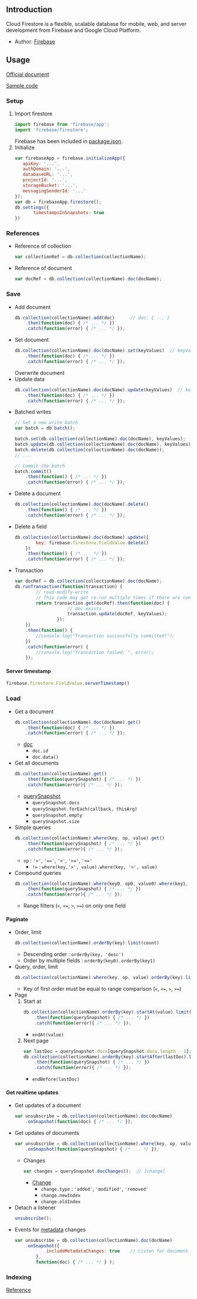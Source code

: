 ## Introduction

Cloud Firestore is a flexible, scalable database for mobile, web, and server development from Firebase and Google Cloud Platform.

- Author: [Firebase](https://firebase.google.com/docs/firestore/)

## Usage

[Official document](https://firebase.google.com/docs/firestore/)

[Sample code](https://github.com/rexrainbow/phaser3-rex-notes/tree/master/examples/firestore)

### Setup

1. Import firestore
    ```javascript
    import firebase from 'firebase/app';
    import 'firebase/firestore';
    ```
    Firebase has been included in [package.json](https://github.com/rexrainbow/phaser3-rex-notes/blob/master/package.json).
1. Initialize
    ```javascript
    var firebaseApp = firebase.initializeApp({
       apiKey: '...',
       authDomain: '...',
       databaseURL: '...',
       projectId: '...',
       storageBucket: '...',
       messagingSenderId: '...'
    });
    var db = firebaseApp.firestore();
    db.settings({
           timestampsInSnapshots: true
    })
    ```

### References

- Reference of collection
    ```javascript
    var collectionRef = db.collection(collectionName);
    ```
- Reference of document
    ```javascript
    var docRef = db.collection(collectionName).doc(docName);
    ```

### Save

- Add document
    ```javascript
    db.collection(collectionName).add(doc)      // doc: { ... }
        .then(function(doc) { /* ... */ })
        .catch(function(error) { /* ... */ });
    ```
- Set document
    ```javascript
    db.collection(collectionName).doc(docName).set(keyValues)  // keyValues: { ... }
        .then(function(doc) { /* ... */ })
        .catch(function(error) { /* ... */ });
    ```
    Overwrite document
- Update data
    ```javascript
    db.collection(collectionName).doc(docName).update(keyValues)  // keyValues: { ... }
        .then(function(doc) { /* ... */ })
        .catch(function(error) { /* ... */ });
    ```
- Batched writes
    ```javascript
    // Get a new write batch
    var batch = db.batch();

    batch.set(db.collection(collectionName).doc(docName), keyValues);
    batch.update(db.collection(collectionName).doc(docName), keyValues);
    batch.delete(db.collection(collectionName).doc(docName));
    // ...

    // Commit the batch
    batch.commit()
        .then(function() { /* ... */ })
        .catch(function(error) { /* ... */ });
    ```
- Delete a document
    ```javascript
    db.collection(collectionName).doc(docName).delete()
        .then(function() { /* ... */ })
        .catch(function(error) { /* ... */ });
    ```
- Delete a field
    ```javascript
    db.collection(collectionName).doc(docName).update({
            key: firebase.firestore.FieldValue.delete()
        })
        .then(function() { /* ... */ })
        .catch(function(error) { /* ... */ });
    ```
- Transaction
    ```javascript
    var docRef = db.collection(collectionName).doc(docName);
    db.runTransaction(function(transaction) {
            // read-modify-write
            // This code may get re-run multiple times if there are conflicts.
            return transaction.get(docRef).then(function(doc) {
                        // doc.exists
                        transaction.update(docRef, keyValues);
                    });
        })
        .then(function() {
            //console.log("Transaction successfully committed!");
        })
        .catch(function(error) {
            //console.log("Transaction failed: ", error);
        });
    ```

#### Server timestamp

```javascript
firebase.firestore.FieldValue.serverTimestamp()
```

### Load

- Get a document
    ```javascript
    db.collection(collectionName).doc(docName).get()
        .then(function(doc) { /* ... */ })
        .catch(function(error) { /* ... */ });
    ```
    - [doc](https://firebase.google.com/docs/reference/js/firebase.firestore.QueryDocumentSnapshot)
        - `doc.id`
        - `doc.data()`
- Get all documents
    ```javascript
    db.collection(collectionName).get()
        .then(function(querySnapshot) { /* ... */ })
        .catch(function(error){ /* ... */ });
    ```
    - [querySnapshot](https://firebase.google.com/docs/reference/js/firebase.firestore.QuerySnapshot)        
        - `querySnapshot.docs`
        - `querySnapshot.forEach(callback, thisArg)`
        - `querySnapshot.empty`
        - `querySnapshot.size`
- Simple queries
    ```javascript
    db.collection(collectionName).where(key, op, value).get()
        .then(function(querySnapshot) { /* ... */ })
        .catch(function(error){ /* ... */ });
    ```
    - `op` : `'>'`, `'=='`, `'<'`, `'>='`, `'<='`
        - `!=` : `where(key,'>', value).where(key, '<', value)`
- Compound queries
    ```javascript
    db.collection(collectionName).where(key0, op0, value0).where(key1, op1, value1).get()
        .then(function(querySnapshot) { /* ... */ })
        .catch(function(error){ /* ... */ });
    ```
    -  Range filters (`<`, `<=`, `>`, `>=`) on only one field

#### Paginate

- Order, limit
    ```javascript
    db.collection(collectionName).orderBy(key).limit(count)
    ```
    - Descending order : `orderBy(key, 'desc')`
    - Order by multiple fields : `orderBy(key0).orderBy(key1)`
- Query, order, limit
    ```javascript
    db.collection(collectionName).where(key, op, value).orderBy(key).limit(count)
    ```
    - Key of first order must be equal to range comparison (`<`, `<=`, `>`, `>=`)
- Page
    1. Start at
        ```javascript
        db.collection(collectionName).orderBy(key).startAt(value).limit(count).get()
            .then(function(querySnapshot) { /* ... */ })
            .catch(function(error){ /* ... */ });
        ```
        - `endAt(value)`
    1. Next page
        ```javascript
        var lastDoc = querySnapshot.docs[querySnapshot.docs.length - 1];
        db.collection(collectionName).orderBy(key).startAfter(lastDoc).limit(count).get()
            .then(function(querySnapshot) { /* ... */ })
            .catch(function(error){ /* ... */ });
        ```
        - `endBefore(lastDoc)`

#### Get realtime updates

- Get updates of a document
    ```javascript
    var unsubscribe = db.collection(collectionName).doc(docName)
        .onSnapshot(function(doc) { /* ... */ });
    ```
- Get updates of documents
    ```javascript
    var unsubscribe = db.collection(collectionName).where(key, op, value)
        .onSnapshot(function(querySnapshot) { /* ... */ });
    ```
    - Changes
        ```javascript
        var changes = querySnapshot.docChanges();  // [change]
        ```
        - [Change](https://firebase.google.com/docs/reference/js/firebase.firestore.DocumentChange)
            - `change.type` : `'added'`, `'modified'`, `'removed'`
            - `change.newIndex`
            - `change.oldIndex`
- Detach a listener
    ```javascript
    unsubscribe();
    ```
- Events for [metadata](https://firebase.google.com/docs/reference/js/firebase.firestore.SnapshotMetadata) changes
    ```javascript
    var unsubscribe = db.collection(collectionName).doc(docName)
        .onSnapshot({
                includeMetadataChanges: true    // Listen for document metadata changes
            },
            function(doc) { /* ... */ } );
    ```

### Indexing

[Reference](https://firebase.google.com/docs/firestore/query-data/index-overview)